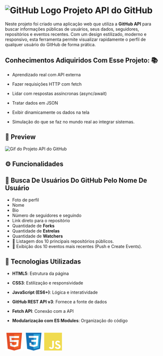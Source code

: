 # <img src="https://github.githubassets.com/images/modules/logos_page/GitHub-Mark.png" alt="GitHub Logo" width="30"/> Projeto API do GitHub

Neste projeto foi criado uma aplicação web que utiliza a **GitHub API** para buscar informações públicas de usuários, seus dados, seguidores, repositórios e eventos recentes. Com um design estilizado, moderno e responsivo, esta ferramenta permite visualizar rapidamente o perfil de qualquer usuário do GitHub de forma prática.

## Conhecimentos Adiquiridos Com Esse Projeto: 📚

- Aprendizado real com API externa

- Fazer requisições HTTP com fetch

- Lidar com respostas assíncronas (async/await)

- Tratar dados em JSON

- Exibir dinamicamente os dados na tela

- Simulação do que se faz no mundo real ao integrar sistemas.

## 📸 Preview

![Gif do Projeto API do GitHub](src/gif/github.gif)

## ⚙ Funcionalidades

## 🔎 Busca De Usuários Do GitHub Pelo Nome De Usuário

- Foto de perfil
- Nome
- Bio
- Número de seguidores e seguindo
- Link direto para o repositório
- Quantidade de **Forks**
- Quantidade de **Estrelas**
- Quantidade de **Watchers**
- 📁 Listagem dos 10 principais repositórios públicos.
- 📝 Exibição dos 10 eventos mais recentes (Push e Create Events).

## 🧪 Tecnologias Utilizadas

- **HTML5**: Estrutura da página

- **CSS3**: Estilização e responsividade

- **JavaScript (ES6+)**: Lógica e interatividade

- **GitHub REST API v3**: Fornece a fonte de dados

- **Fetch API**: Conexão com a API

- **Modularização com ES Modules**: Organização do código

<br>
<div style="display: inline_block">
    <img align="center" alt="icone-HTML" height="60" width="60" src="https://raw.githubusercontent.com/devicons/devicon/master/icons/html5/html5-original.svg">
     <img align="center" alt="icone-CSS" height="60" width="60" src="https://raw.githubusercontent.com/devicons/devicon/master/icons/css3/css3-original.svg">
    <img align="center" alt="icone-JS" height="60" width="60" src="https://raw.githubusercontent.com/devicons/devicon/master/icons/javascript/javascript-plain.svg">
